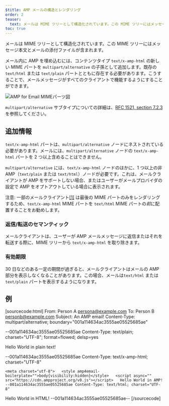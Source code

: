 ```yaml
---
$title: AMP メールの構造とレンダリング
order: 2
teaser:
  text: メールは MIME ツリーとして構造化されています。この MIME ツリーにはメッセージ本文とメールの添付ファイルが含まれます。
toc: true
---
```


<!--
This file is imported from https://github.com/ampproject/amphtml/blob/master/spec/email/amp-email-structure.md.
Please do not change this file.
If you have found a bug or an issue please
have a look and request a pull request there.
-->

<!---
Copyright 2018 The AMP HTML Authors. All Rights Reserved.

Licensed under the Apache License, Version 2.0 (the "License");
you may not use this file except in compliance with the License.
You may obtain a copy of the License at

      http://www.apache.org/licenses/LICENSE-2.0

Unless required by applicable law or agreed to in writing, software
distributed under the License is distributed on an "AS-IS" BASIS,
WITHOUT WARRANTIES OR CONDITIONS OF ANY KIND, either express or implied.
See the License for the specific language governing permissions and
limitations under the License.
-->

メールは <a>MIME ツリー</a>として構造化されています。この MIME ツリーにはメッセージ本文とメールの添付ファイルが含まれます。

メール内に AMP を埋め込むには、コンテンツタイプ `text/x-amp-html` の新しい MIME パートを `multipart/alternative` の子孫として追加します。既存の `text/html` または `text/plain` パートとともに存在する必要があります。こうすることで、メールメッセージがすべてのクライアントで機能するようにすることができます。

<amp-img alt="AMP for Email MIME Parts Diagram" layout="responsive" width="752" height="246" src="https://github.com/ampproject/amphtml/raw/master/spec/img/amp-email-mime-parts.png">
<noscript data-md-type="raw_html" data-segment-id="8724406"><img data-md-type="raw_html" alt="AMP for Email MIMEパーツ図" src="../img/amp-email-mime-parts.png"></noscript>
</amp-img>

`multipart/alternative` サブタイプについての詳細は、[RFC 1521, section 7.2.3](https://tools.ietf.org/html/rfc1521#section-7.2.3) を参照してください。

## 追加情報 <a name="additional-information"></a>

`text/x-amp-html` パートは、`multipart/alternative` ノードにネストされている必要があります。メールには、`multipart/alternative` ノードの `text/x-amp-html` パートを 2 つ以上含めることはできません。

`multipart/alternative` には、`text/x-amp-html` ノードのほかに、1 つ以上の非 AMP（`text/plain` または `text/html`）ノードが必要です。これは、メールクライアントが AMP をサポートしない場合、またはユーザーがメールプロバイダの設定で AMP をオプトアウトしている場合に表示されます。

注意: 一部のメールクライアント[[1]](https://openradar.appspot.com/radar?id=6054696888303616) は最後の MIME パートのみをレンダリングするため、`text/x-amp-html` MIME パートを `text/html` MIME パートの*前*に配置することをお勧めします。

### 返信/転送のセマンティック <a name="replyingforwarding-semantics"></a>

メールクライアントは、ユーザーが AMP メールメッセージに返信またはそれを転送する際に、MIME ツリーから `text/x-amp-html` を取り除きます。

### 有効期限 <a name="expiry"></a>

30 日などのある一定の期間が過ぎると、メールクライアントはメールの AMP 部分を表示しなくなることがあります。この場合、メールは`text/html` または `text/plain` パートを表示するようになります。

## 例 <a name="example"></a>

<!-- prettier-ignore-start -->

[sourcecode:html] From:  Person A [persona@example.com](mailto:persona@example.com) To: Person B [personb@example.com](mailto:personb@example.com) Subject: An AMP email! Content-Type: multipart/alternative; boundary="001a114634ac3555ae05525685ae"

--001a114634ac3555ae05525685ae Content-Type: text/plain; charset="UTF-8"; format=flowed; delsp=yes

Hello World in plain text!

--001a114634ac3555ae05525685ae Content-Type: text/x-amp-html; charset="UTF-8"

<!doctype html>

    <meta charset="utf-8">   <style amp4email-boilerplate="">body{visibility:hidden}</style>   <script async="" src="https://cdn.ampproject.org/v0.js"></script>   Hello World in AMP!   --001a114634ac3555ae05525685ae Content-Type: text/html; charset="UTF-8"

<span>Hello World in HTML!</span> --001a114634ac3555ae05525685ae-- [/sourcecode]

<!-- prettier-ignore-end -->
